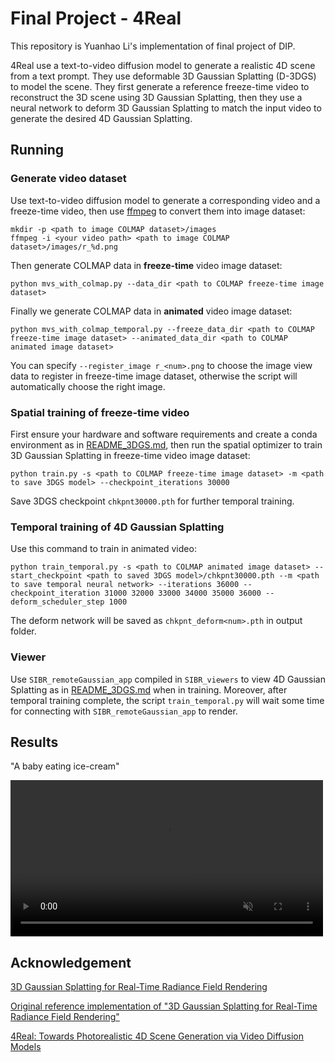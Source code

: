 # Final Project - 4Real

This repository is Yuanhao Li's implementation of final project of DIP.

4Real use a text-to-video diffusion model to generate a realistic 4D scene from a text prompt. They use deformable 3D Gaussian Splatting (D-3DGS) to model the scene. They first generate a reference freeze-time video to reconstruct the 3D scene using 3D Gaussian Splatting, then they use a neural network to deform 3D Gaussian Splatting to match the input video to generate the desired 4D Gaussian Splatting.

## Running

### Generate video dataset

Use text-to-video diffusion model to generate a corresponding video and a freeze-time video, then use [ffmpeg](https://ffmpeg.org/download.html) to convert them into image dataset:
```shell
mkdir -p <path to image COLMAP dataset>/images
ffmpeg -i <your video path> <path to image COLMAP dataset>/images/r_%d.png
```

Then generate COLMAP data in **freeze-time** video image dataset:
```shell
python mvs_with_colmap.py --data_dir <path to COLMAP freeze-time image dataset>
```

Finally we generate COLMAP data in **animated** video image dataset:
```shell
python mvs_with_colmap_temporal.py --freeze_data_dir <path to COLMAP freeze-time image dataset> --animated_data_dir <path to COLMAP animated image dataset>
```
You can specify `--register_image r_<num>.png` to choose the image view data to register in freeze-time image dataset, otherwise the script will automatically choose the right image.

### Spatial training of freeze-time video

First ensure your hardware and software requirements and create a conda environment as in [README_3DGS.md](README_3DGS.md#L81), then run the spatial optimizer to train 3D Gaussian Splatting in freeze-time video image dataset:
```shell
python train.py -s <path to COLMAP freeze-time image dataset> -m <path to save 3DGS model> --checkpoint_iterations 30000
```
Save 3DGS checkpoint `chkpnt30000.pth` for further temporal training.

### Temporal training of 4D Gaussian Splatting

Use this command to train in animated video:
```shell
python train_temporal.py -s <path to COLMAP animated image dataset> --start_checkpoint <path to saved 3DGS model>/chkpnt30000.pth --m <path to save temporal neural network> --iterations 36000 --checkpoint_iteration 31000 32000 33000 34000 35000 36000 --deform_scheduler_step 1000
```
The deform network will be saved as `chkpnt_deform<num>.pth` in output folder.

### Viewer

Use `SIBR_remoteGaussian_app` compiled in `SIBR_viewers` to view 4D Gaussian Splatting as in [README_3DGS.md](README_3DGS.md#L301) when in training. Moreover, after temporal training complete, the script `train_temporal.py` will wait some time for connecting with `SIBR_remoteGaussian_app` to render.

## Results

"A baby eating ice-cream"

<video controls autoplay muted loop width=500>
  <source src="video.mp4" type="video/mp4">
  <p>
    Your browser doesn't support HTML5 video. There is a <a
      href="video.mp4"
      download="video.mp4"
      >video</a
    > link.
  </p>
</video>

## Acknowledgement

[3D Gaussian Splatting for Real-Time Radiance Field Rendering](https://repo-sam.inria.fr/fungraph/3d-gaussian-splatting/)

[Original reference implementation of "3D Gaussian Splatting for Real-Time Radiance Field Rendering"](https://github.com/graphdeco-inria/gaussian-splatting)

[4Real: Towards Photorealistic 4D Scene Generation via Video Diffusion Models](https://snap-research.github.io/4Real/)
